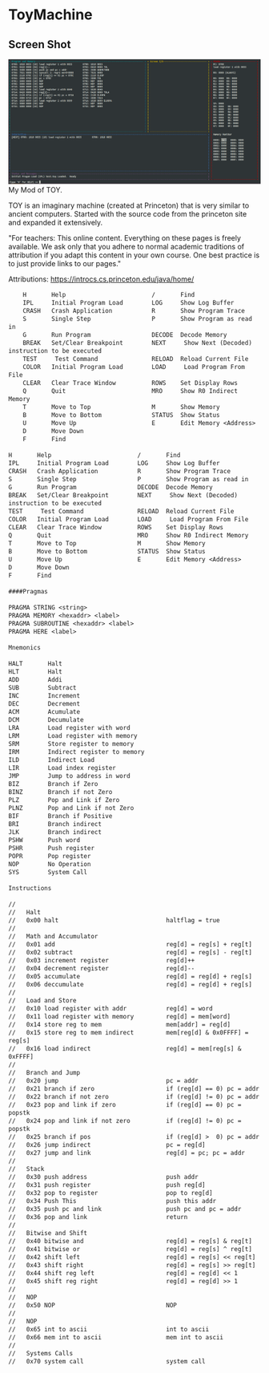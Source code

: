 # ToyMachine
## Screen Shot                                                                                                                   
![alt text](https://github.com/itlearningresources/ToyMachine/blob/main/Toy.png) 
My Mod of TOY.

TOY is an imaginary machine (created at Princeton) that is very similar to ancient computers.
Started with the source code from the princeton site and expanded it extensively.

"For teachers:
This online content. Everything on these pages is freely available. We ask only that you adhere to normal academic traditions
of attribution if you adapt this content in your own course. One best practice is to just provide links to our pages."

Attributions: https://introcs.cs.princeton.edu/java/home/





    
        H       Help                    	/       Find                    
        IPL     Initial Program Load    	LOG     Show Log Buffer         
        CRASH   Crash Application       	R       Show Program Trace      
        S       Single Step             	P       Show Program as read in 
        G       Run Program             	DECODE  Decode Memory           
        BREAK   Set/Clear Breakpoint    	NEXT     Show Next (Decoded) instruction to be executed
        TEST     Test Command           	RELOAD  Reload Current File     
        COLOR   Initial Program Load    	LOAD     Load Program From File 
        CLEAR   Clear Trace Window      	ROWS    Set Display Rows        
        Q       Quit                    	MRO     Show R0 Indirect Memory 
        T       Move to Top             	M       Show Memory             
        B       Move to Bottom          	STATUS  Show Status             
        U       Move Up                 	E       Edit Memory <Address>   
        D       Move Down               	
        F       Find                    	

    H       Help                    	/       Find                    
    IPL     Initial Program Load    	LOG     Show Log Buffer         
    CRASH   Crash Application       	R       Show Program Trace      
    S       Single Step             	P       Show Program as read in 
    G       Run Program             	DECODE  Decode Memory           
    BREAK   Set/Clear Breakpoint    	NEXT     Show Next (Decoded) instruction to be executed
    TEST     Test Command           	RELOAD  Reload Current File     
    COLOR   Initial Program Load    	LOAD     Load Program From File 
    CLEAR   Clear Trace Window      	ROWS    Set Display Rows        
    Q       Quit                    	MRO     Show R0 Indirect Memory 
    T       Move to Top             	M       Show Memory             
    B       Move to Bottom          	STATUS  Show Status             
    U       Move Up                 	E       Edit Memory <Address>   
    D       Move Down               	
    F       Find                    	
    
    ####Pragmas
    
    PRAGMA STRING <string>
    PRAGMA MEMORY <hexaddr> <label>
    PRAGMA SUBROUTINE <hexaddr> <label>
    PRAGMA HERE <label>
    
    Mnemonics
    
    HALT       Halt
    HLT        Halt
    ADD        Addi
    SUB        Subtract
    INC        Increment
    DEC        Decrement
    ACM        Acumulate
    DCM        Decumulate
    LRA        Load register with word
    LRM        Load register with memory
    SRM        Store register to memory
    IRM        Indirect register to memory
    ILD        Indirect Load
    LIR        Load index register
    JMP        Jump to address in word
    BIZ        Branch if Zero
    BINZ       Branch if not Zero
    PLZ        Pop and Link if Zero
    PLNZ       Pop and Link if not Zero
    BIF        Branch if Positive
    BRI        Branch indirect
    JLK        Branch indirect
    PSHW       Push word
    PSHR       Push register
    POPR       Pop register
    NOP        No Operation
    SYS        System Call
    
    Instructions
    
    //
    //   Halt
    //   0x00 halt                              haltflag = true                         
    //
    //   Math and Accumulator
    //   0x01 add                               reg[d] = reg[s] + reg[t]                
    //   0x02 subtract                          reg[d] = reg[s] - reg[t]                
    //   0x03 increment register                reg[d]++                                
    //   0x04 decrement register                reg[d]--                                
    //   0x05 accumulate                        reg[d] = reg[d] + reg[s]                
    //   0x06 deccumulate                       reg[d] = reg[d] + reg[s]                
    //
    //   Load and Store
    //   0x10 load register with addr           reg[d] = word                           
    //   0x11 load register with memory         reg[d] = mem[word]                      
    //   0x14 store reg to mem                  mem[addr] = reg[d]                      
    //   0x15 store reg to mem indirect         mem[reg[d] & 0x0FFFF] = reg[s]          
    //   0x16 load indirect                     reg[d] = mem[reg[s] & 0xFFFF]           
    //
    //   Branch and Jump
    //   0x20 jump                              pc = addr                               
    //   0x21 branch if zero                    if (reg[d] == 0) pc = addr              
    //   0x22 branch if not zero                if (reg[d] != 0) pc = addr              
    //   0x23 pop and link if zero              if (reg[d] == 0) pc = popstk            
    //   0x24 pop and link if not zero          if (reg[d] != 0) pc = popstk            
    //   0x25 branch if pos                     if (reg[d] >  0) pc = addr              
    //   0x26 jump indirect                     pc = reg[d]                             
    //   0x27 jump and link                     reg[d] = pc; pc = addr                  
    //
    //   Stack
    //   0x30 push address                      push addr                               
    //   0x31 push register                     push reg[d]                             
    //   0x32 pop to register                   pop to reg[d]                           
    //   0x34 Push This                         push this addr                          
    //   0x35 push pc and link                  push pc and pc = addr                   
    //   0x36 pop and link                      return                                  
    //
    //   Bitwise and Shift
    //   0x40 bitwise and                       reg[d] = reg[s] & reg[t]                
    //   0x41 bitwise or                        reg[d] = reg[s] ^ reg[t]                
    //   0x42 shift left                        reg[d] = reg[s] << reg[t]               
    //   0x43 shift right                       reg[d] = reg[s] >> reg[t]               
    //   0x44 shift reg left                    reg[d] = reg[d] << 1                    
    //   0x45 shift reg right                   reg[d] = reg[d] >> 1                    
    //
    //   NOP
    //   0x50 NOP                               NOP                                     
    //
    //   NOP
    //   0x65 int to ascii                      int to ascii                            
    //   0x66 mem int to ascii                  mem int to ascii                        
    //
    //   Systems Calls
    //   0x70 system call                       system call                             
    

